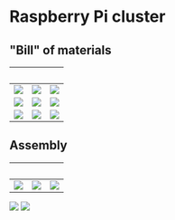 # Raspberry Pi cluster

## "Bill" of materials

&nbsp;          | &nbsp;           | &nbsp;
----------------|------------------|----------------
![][Pis]        | ![][Heatsinks]   | ![][Standoffs]
![][USB cables] | ![][USB charger] | ![][UTP cables]
![][Switch]     | ![][NAS]         | ![][Velcro]

[Heatsinks]:   assets/images/heatsinks_800.jpg
[NAS]:         assets/images/nas_800.jpg
[Pis]:         assets/images/pis_800.jpg
[Standoffs]:   assets/images/standoffs_800.jpg
[Switch]:      assets/images/switch_800.jpg
[USB cables]:  assets/images/usb_cables_800.jpg
[USB charger]: assets/images/usb_charger_800.jpg
[UTP cables]:  assets/images/utp_cables_800.jpg
[Velcro]:      assets/images/velcro_800.jpg

## Assembly

&nbsp;       | &nbsp;                 | &nbsp;
-------------|------------------------|------------------------
![][Pi bare] | ![][Pi with heatsinks] | ![][Single pi with USB]

![][Pi tower]
![][Assembled]

[Assembled]:          assets/images/assembled_800.jpg
[Pi bare]:            assets/images/pi_bare_800.jpg
[Pi tower]:           assets/images/pi_tower_800.jpg
[Pi with heatsinks]:  assets/images/pi_with_heatsinks_800.jpg
[Single pi with USB]: assets/images/single_pi_with_usb_800.jpg
